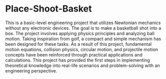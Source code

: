 # Place-Shoot-Basket
This is a basic-level engineering project that utilizes Newtonian mechanics without any electronic devices.
The goal is to make a basketball shot into a box.
The project involves applying physics principles and analyzing ball motion. 
Taking inspiration from golf, a compact and simple mechanism has been designed for these tasks.
As a result of this project, fundamental motion equations, collision physics, circular motion, and projectile motion concepts have been reinforced through practical applications and calculations.
This project has provided the first steps in implementing theoretical knowledge into real-life scenarios and problem-solving with an engineering perspective.
